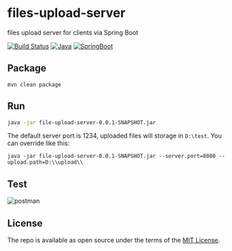 # files-upload-server
files upload server for clients via Spring Boot

[![Build Status](https://travis-ci.org/ettingshausen/files-upload-server.svg?branch=master)](https://travis-ci.org/ettingshausen/files-upload-server)
[![Java](https://img.shields.io/badge/Java-1.8-blue.svg?style=flat)](https://travis-ci.org/ettingshausen/files-upload-server)
[![SpringBoot](https://img.shields.io/badge/SpringBoot-2.0-blue.svg?style=flat)](https://travis-ci.org/ettingshausen/files-upload-server)



## Package
```
mvn clean package
```

## Run

```bash
java -jar file-upload-server-0.0.1-SNAPSHOT.jar
```

The default server port is 1234, uploaded files will storage in `D:\test`. 
You can override like this: 
```
java -jar file-upload-server-0.0.1-SNAPSHOT.jar --server.port=8080 --upload.path=D:\\upload\\
```

## Test


![postman](http://wx3.sinaimg.cn/large/685ea4faly1fozmqb7lbwj20mx0ckt9h.jpg)


## License

The repo is available as open source under the terms of the [MIT License](http://opensource.org/licenses/MIT).